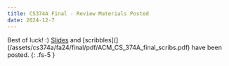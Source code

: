 ```yaml
---
title: CS374A Final - Review Materials Posted
date: 2024-12-7
---
```

Best of luck! :)
[Slides](/assets/cs374a/fa24/final/pdf/ACM_CS_374A_final_slides.pdf) and [scribbles](](/assets/cs374a/fa24/final/pdf/ACM_CS_374A_final_scribs.pdf) have been posted.
{: .fs-5 }
